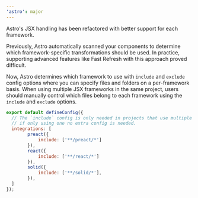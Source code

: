 ```yaml
---
'astro': major
---
```


Astro's JSX handling has been refactored with better support for each framework.

Previously, Astro automatically scanned your components to determine which framework-specific transformations should be used. In practice, supporting advanced features like Fast Refresh with this approach proved difficult.

Now, Astro determines which framework to use with `include` and `exclude` config options where you can specify files and folders on a per-framework basis. When using multiple JSX frameworks in the same project, users should manually control which files belong to each framework using the `include` and `exclude` options.

```js
export default defineConfig({
  // The `include` config is only needed in projects that use multiple JSX frameworks;
  // if only using one no extra config is needed.
  integrations: [
		preact({
			include: ['**/preact/*']
		}),
		react({
			include: ['**/react/*']
		}),
		solid({
			include: ['**/solid/*'],
		}),
  ]
});
```
